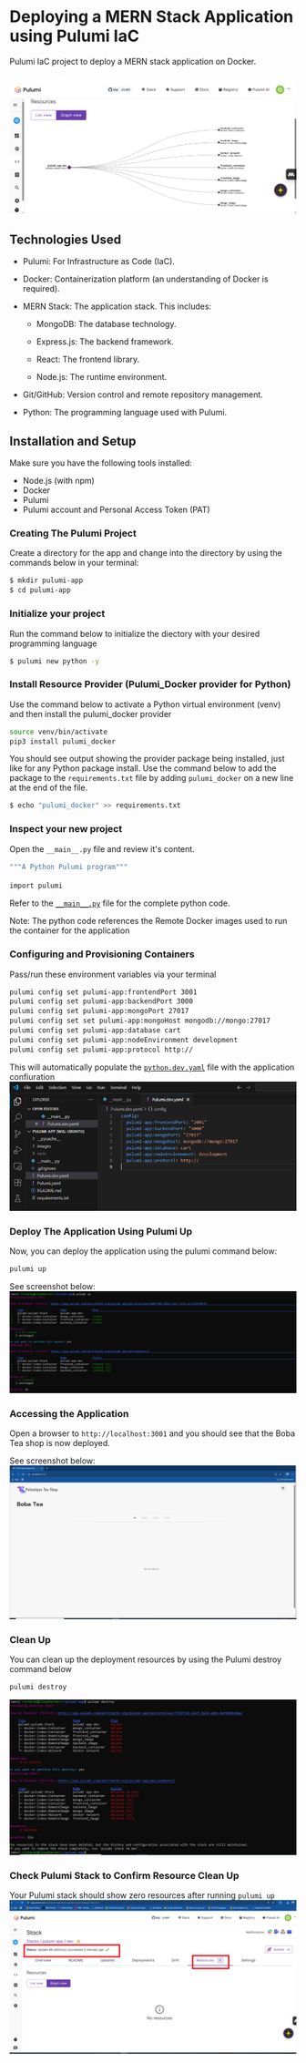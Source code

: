 # Deploying a MERN Stack Application using Pulumi IaC
Pulumi IaC project to deploy a MERN stack application on Docker.

![Pulumi deployment resources graphical view](https://github.com/richards-okiemute/IaC-MERN-Stack-Pulumi/blob/main/images/pulumi%20resource%20graphical%20view.PNG)


## Technologies Used
* Pulumi: For Infrastructure as Code (IaC).

* Docker: Containerization platform (an understanding of Docker is required).

* MERN Stack: The application stack. This includes:

  * MongoDB: The database technology.

  * Express.js: The backend framework.

  * React: The frontend library.

  * Node.js: The runtime environment.

* Git/GitHub: Version control and remote repository management.

* Python: The programming language used with Pulumi.


##  Installation and Setup
Make sure you have the following tools installed:

* Node.js (with npm)
* Docker
* Pulumi
* Pulumi account and Personal Access Token (PAT)

### Creating The Pulumi Project
Create a directory for the app and change into the directory by using the commands below in your terminal:

```bash
$ mkdir pulumi-app
$ cd pulumi-app
```
### Initialize your project
Run the command below to initialize the diectory with your desired programming language

```bash
$ pulumi new python -y
```

### Install Resource Provider (Pulumi_Docker provider for Python)
Use the command below to activate a Python virtual environment (venv) and then install the pulumi_docker provider

```bash
source venv/bin/activate
pip3 install pulumi_docker
```
You should see output showing the provider package being installed, just like for any Python package install. 
Use the command below to add the package to the `requirements.txt` file by adding `pulumi_docker` on a new line at the end of the file.

```bash
$ echo "pulumi_docker" >> requirements.txt
```


### Inspect your new project
Open the `__main__.py` file and review it's content. 

```bash
"""A Python Pulumi program"""

import pulumi
```

Refer to the [`__main__.py`](https://github.com/richards-okiemute/IaC-MERN-Stack-Pulumi/blob/main/__main__.py) file for the complete python code.

Note: The python code references the Remote Docker images used to run the container for the application

### Configuring and Provisioning Containers

Pass/run these environment variables via your terminal
```bash
pulumi config set pulumi-app:frontendPort 3001
pulumi config set pulumi-app:backendPort 3000
pulumi config set pulumi-app:mongoPort 27017
pulumi config set set pulumi-app:mongoHost mongodb://mongo:27017
pulumi config set pulumi-app:database cart
pulumi config set pulumi-app:nodeEnvironment development
pulumi config set pulumi-app:protocol http://
```

This will automatically populate the [`python.dev.yaml`](https://github.com/richards-okiemute/IaC-MERN-Stack-Pulumi/blob/main/Pulumi.dev.yaml) file with the application confiuration
![pulumi application environment config.](https://github.com/richards-okiemute/IaC-MERN-Stack-Pulumi/blob/main/images/environment-config.PNG)

### Deploy The Application Using Pulumi Up
Now, you can deploy the application using the pulumi command below:

```bash
pulumi up
```
See screenshot below:
![pulumi up](https://github.com/richards-okiemute/IaC-MERN-Stack-Pulumi/blob/main/images/pulumi%20up.PNG)
### Accessing the Application
Open a browser to `http://localhost:3001` and you should see that the Boba Tea shop is now deployed.

See screenshot below:
![app deployed with pulumi](https://github.com/richards-okiemute/IaC-MERN-Stack-Pulumi/blob/main/images/puluminus.PNG)

### Clean Up
You can clean up the deployment resources by using the Pulumi destroy command below
```bash
pulumi destroy
```
![pulumi destroy](https://github.com/richards-okiemute/IaC-MERN-Stack-Pulumi/blob/main/images/pulumi%20destroy.PNG)

### Check Pulumi Stack to Confirm Resource Clean Up
Your Pulumi stack should show zero resources after running `pulumi up`
![pulumi stack](https://github.com/richards-okiemute/IaC-MERN-Stack-Pulumi/blob/main/images/pulumi%20destroy.png)

